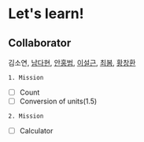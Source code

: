 # Let's learn!

## Collaborator

김소연, [남다현](https://github.com/JaydenAn92/CollabotateGit/tree/dh-dev), [안홍범](https://github.com/JaydenAn92/CollabotateGit/tree/Jayden_Dev), [이설근](https://github.com/JaydenAn92/CollabotateGit/tree/seolg-dev), [최봄](https://github.com/JaydenAn92/CollabotateGit/tree/bchoi), [황창환](https://github.com/JaydenAn92/CollabotateGit/tree/changhwan)


`1. Mission`
- [ ] Count
- [ ] Conversion of units(1.5)

`2. Mission`
- [ ] Calculator
